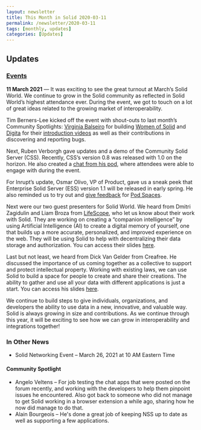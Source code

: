 ```yaml
---
layout: newsletter
title: This Month in Solid 2020-03-11
permalink: /newsletter/2020-03-11
tags: [monthly, updates]
categories: [Updates]
---
```


## Updates

### [Events](https://solidproject.org/events)

**11 March 2021** — It was exciting to see the great turnout at March’s Solid World. We continue to grow in the Solid community as reflected in Solid World’s highest attendance ever. During the event, we got to touch on a lot of great ideas related to the growing market of interoperability. 

Tim Berners-Lee kicked off the event with shout-outs to last month’s Community Spotlights: [Virginia Balseiro](https://www.virginiabalseiro.com/) for building [Women of Solid](https://www.womenofsolid.org/) and [Digita](https://www.digita.ai/) for their [introduction videos](https://www.youtube.com/channel/UCA22hu-0VEHt5tCc7jad74g) as well as their contributions in discovering and reporting bugs.

Next, Ruben Verborgh gave updates and a demo of the Community Solid Server (CSS). Recently, CSS’s version 0.8 was released with 1.0 on the horizon. He also created a [chat from his pod](https://css.verborgh.org/public/2021/Solid%20World/Chat/), where attendees were able to engage with during the event. 

For Inrupt’s update, Osmar Olivo, VP of Product, gave us a sneak peek that  Enterprise Solid Server (ESS) version 1.1 will be released in early spring. He also reminded us to try out and [give feedback](https://inrupt.atlassian.net/servicedesk/customer/portal/7) for [Pod Spaces](https://signup.pod.inrupt.com/).  

Next were our two guest presenters for Solid World. We heard from Dmitri Zagidulin and Liam Broza from [LifeScope](https://lifescope.io/), who let us know about their work with Solid. They are working on creating a “companion intelligence” by using Artificial Intelligence (AI) to create a digital memory of yourself, one that builds up a more accurate, personalized, and improved experience on the web. They will be using Solid to help with decentralizing their data storage and authorization. You can access their slides [here](https://docs.google.com/presentation/d/1vg9y_o0KtaC1j9w6yxpukEeoOsdbMCQa2zh1hQO2pYw).  

Last but not least, we heard from Dick Van Gelder from Creafree. He discussed the importance of us coming together as a collective to support and protect intellectual property. Working with existing laws, we can use Solid to build a space for people to create and share their creations. The ability to gather and use all your data with different applications is just a start. You can access his slides [here](https://ln2.sync.com/dl/53b6274d0/fcs466su-bs8bgykx-hkfmpz2a-rmwamczt/view/default/9895814900003). 

We continue to build steps to give individuals, organizations, and developers the ability to use data in a new, innovative, and valuable way. Solid is always growing in size and contributions. As we continue through this year, it will be exciting to see how we can grow in interoperability and integrations together!

 
### In Other News

* Solid Networking Event – March 26, 2021 at 10 AM Eastern Time

#### Community Spotlight

* Angelo Veltens – For job testing the chat apps that were posted on the forum recently, and working with the developers to help them pinpoint issues he encountered. Also got back to someone who did not manage to get Solid working in a browser extension a while ago, sharing how he now did manage to do that.
* Alain Bourgeois – He's done a great job of keeping NSS up to date as well as supporting a few applications.
